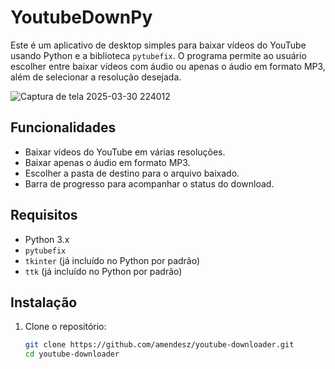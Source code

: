 # YoutubeDownPy

Este é um aplicativo de desktop simples para baixar vídeos do YouTube usando Python e a biblioteca `pytubefix`. O programa permite ao usuário escolher entre baixar vídeos com áudio ou apenas o áudio em formato MP3, além de selecionar a resolução desejada.




![Captura de tela 2025-03-30 224012](https://github.com/user-attachments/assets/93c1abaf-0b44-4022-9190-6e453a9cb5fd)

## Funcionalidades

- Baixar vídeos do YouTube em várias resoluções.
- Baixar apenas o áudio em formato MP3.
- Escolher a pasta de destino para o arquivo baixado.
- Barra de progresso para acompanhar o status do download.

## Requisitos

- Python 3.x
- `pytubefix`
- `tkinter` (já incluído no Python por padrão)
- `ttk` (já incluído no Python por padrão)

## Instalação

1. Clone o repositório:

   ```bash
   git clone https://github.com/amendesz/youtube-downloader.git
   cd youtube-downloader
